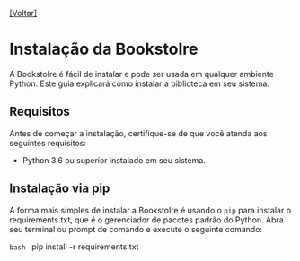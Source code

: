 [[Voltar]](../../README.md)

# Instalação da BookstoIre
A BookstoIre é fácil de instalar e pode ser usada em qualquer ambiente Python. Este guia explicará como instalar a biblioteca em seu sistema.

## Requisitos
Antes de começar a instalação, certifique-se de que você atenda aos seguintes requisitos:

- Python 3.6 ou superior instalado em seu sistema.

## Instalação via pip
A forma mais simples de instalar a  BookstoIre é usando o `pip` para instalar o requirements.txt, que é o gerenciador de pacotes padrão do Python. Abra seu terminal ou prompt de comando e execute o seguinte comando:

```bash ```
pip install -r requirements.txt


